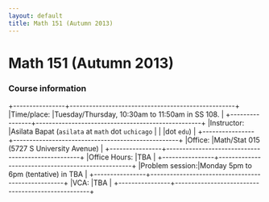 ```yaml
---
layout: default
title: Math 151 (Autumn 2013)
---
```


# Math 151 (Autumn 2013)

### Course information
<div class=infotable>

+----------------+---------------------------------------------------+
|Time/place:     |Tuesday/Thursday, 10:30am to 11:50am in SS 108.    |
+----------------+---------------------------------------------------+
|Instructor:     |Asilata Bapat (`asilata` at `math` dot `uchicago`  |
|                |dot `edu`)                                         |
+----------------+---------------------------------------------------+
|Office:         |Math/Stat 015 (5727 S University Avenue)           |
+----------------+---------------------------------------------------+
|Office Hours:   |TBA                                                |
+----------------+---------------------------------------------------+
|Problem session:|Monday 5pm to 6pm (tentative) in TBA               |
+----------------+---------------------------------------------------+
|VCA:            |TBA                                                |
+----------------+---------------------------------------------------+

</div>
